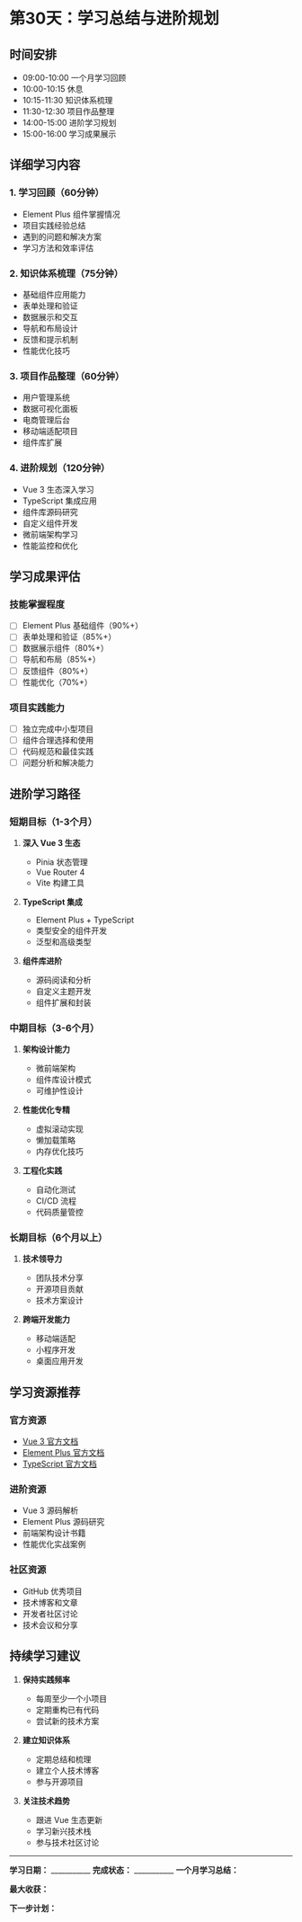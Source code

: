 # 第30天：学习总结与进阶规划

## 时间安排
- 09:00-10:00 一个月学习回顾
- 10:00-10:15 休息
- 10:15-11:30 知识体系梳理
- 11:30-12:30 项目作品整理
- 14:00-15:00 进阶学习规划
- 15:00-16:00 学习成果展示

## 详细学习内容

### 1. 学习回顾（60分钟）
- Element Plus 组件掌握情况
- 项目实践经验总结
- 遇到的问题和解决方案
- 学习方法和效率评估

### 2. 知识体系梳理（75分钟）
- 基础组件应用能力
- 表单处理和验证
- 数据展示和交互
- 导航和布局设计
- 反馈和提示机制
- 性能优化技巧

### 3. 项目作品整理（60分钟）
- 用户管理系统
- 数据可视化面板
- 电商管理后台
- 移动端适配项目
- 组件库扩展

### 4. 进阶规划（120分钟）
- Vue 3 生态深入学习
- TypeScript 集成应用
- 组件库源码研究
- 自定义组件开发
- 微前端架构学习
- 性能监控和优化

## 学习成果评估

### 技能掌握程度
- [ ] Element Plus 基础组件（90%+）
- [ ] 表单处理和验证（85%+）
- [ ] 数据展示组件（80%+）
- [ ] 导航和布局（85%+）
- [ ] 反馈组件（80%+）
- [ ] 性能优化（70%+）

### 项目实践能力
- [ ] 独立完成中小型项目
- [ ] 组件合理选择和使用
- [ ] 代码规范和最佳实践
- [ ] 问题分析和解决能力

## 进阶学习路径

### 短期目标（1-3个月）
1. **深入 Vue 3 生态**
   - Pinia 状态管理
   - Vue Router 4
   - Vite 构建工具

2. **TypeScript 集成**
   - Element Plus + TypeScript
   - 类型安全的组件开发
   - 泛型和高级类型

3. **组件库进阶**
   - 源码阅读和分析
   - 自定义主题开发
   - 组件扩展和封装

### 中期目标（3-6个月）
1. **架构设计能力**
   - 微前端架构
   - 组件库设计模式
   - 可维护性设计

2. **性能优化专精**
   - 虚拟滚动实现
   - 懒加载策略
   - 内存优化技巧

3. **工程化实践**
   - 自动化测试
   - CI/CD 流程
   - 代码质量管控

### 长期目标（6个月以上）
1. **技术领导力**
   - 团队技术分享
   - 开源项目贡献
   - 技术方案设计

2. **跨端开发能力**
   - 移动端适配
   - 小程序开发
   - 桌面应用开发

## 学习资源推荐

### 官方资源
- [Vue 3 官方文档](https://cn.vuejs.org/)
- [Element Plus 官方文档](https://element-plus.org/)
- [TypeScript 官方文档](https://www.typescriptlang.org/)

### 进阶资源
- Vue 3 源码解析
- Element Plus 源码研究
- 前端架构设计书籍
- 性能优化实战案例

### 社区资源
- GitHub 优秀项目
- 技术博客和文章
- 开发者社区讨论
- 技术会议和分享

## 持续学习建议

1. **保持实践频率**
   - 每周至少一个小项目
   - 定期重构已有代码
   - 尝试新的技术方案

2. **建立知识体系**
   - 定期总结和梳理
   - 建立个人技术博客
   - 参与开源项目

3. **关注技术趋势**
   - 跟进 Vue 生态更新
   - 学习新兴技术栈
   - 参与技术社区讨论

---

**学习日期：** ___________
**完成状态：** ___________
**一个月学习总结：**



**最大收获：**



**下一步计划：**
